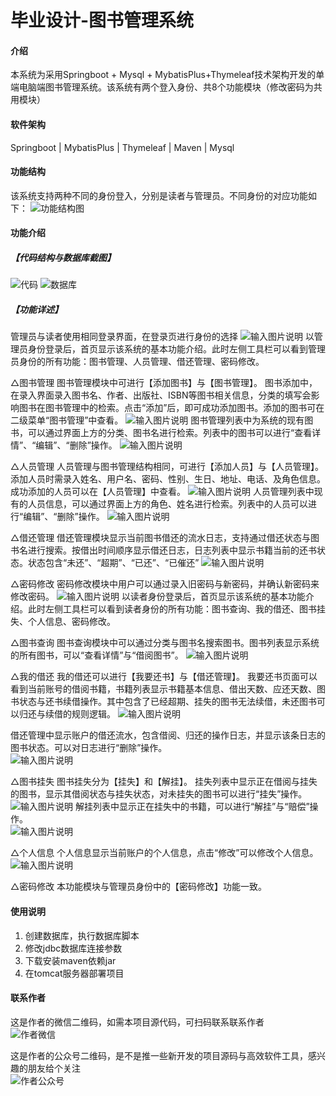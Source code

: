 # 毕业设计-图书管理系统

#### 介绍
本系统为采用Springboot + Mysql + MybatisPlus+Thymeleaf技术架构开发的单端电脑端图书管理系统。该系统有两个登入身份、共8个功能模块（修改密码为共用模块）

#### 软件架构
Springboot | MybatisPlus | Thymeleaf | Maven | Mysql 

#### 功能结构
该系统支持两种不同的身份登入，分别是读者与管理员。不同身份的对应功能如下：
![功能结构图](1685331418(1).jpg)

#### 功能介绍
##### 【代码结构与数据库截图】
![代码](code.png)
![数据库](image.png)
##### 【功能详述】 
管理员与读者使用相同登录界面，在登录页进行身份的选择
![输入图片说明](image1.png)
   以管理员身份登录后，首页显示该系统的基本功能介绍。此时左侧工具栏可以看到管理员身份的所有功能：图书管理、人员管理、借还管理、密码修改。


△图书管理
   图书管理模块中可进行【添加图书】与【图书管理】。
   图书添加中，在录入界面录入图书名、作者、出版社、ISBN等图书相关信息，分类的填写会影响图书在图书管理中的检索。点击“添加”后，即可成功添加图书。添加的图书可在二级菜单“图书管理”中查看。
![输入图片说明](image3.png)
 图书管理列表中为系统的现有图书，可以通过界面上方的分类、图书名进行检索。列表中的图书可以进行“查看详情”、“编辑”、“删除”操作。
![输入图片说明](image4.png)


△人员管理
   人员管理与图书管理结构相同，可进行【添加人员】与【人员管理】。
   添加人员时需录入姓名、用户名、密码、性别、生日、地址、电话、及角色信息。成功添加的人员可以在【人员管理】中查看。
![输入图片说明](image5.png)
   人员管理列表中现有的人员信息，可以通过界面上方的角色、姓名进行检索。列表中的人员可以进行“编辑”、“删除”操作。
![输入图片说明](image6.png)


△借还管理
   借还管理模块显示当前图书借还的流水日志，支持通过借还状态与图书名进行搜索。按借出时间顺序显示借还日志，日志列表中显示书籍当前的还书状态。状态包含“未还”、“超期”、“已还”、“已催还”
![输入图片说明](image7.png)


△密码修改
   密码修改模块中用户可以通过录入旧密码与新密码，并确认新密码来修改密码。
![输入图片说明](image8.png)
   以读者身份登录后，首页显示该系统的基本功能介绍。此时左侧工具栏可以看到读者身份的所有功能：图书查询、我的借还、图书挂失、个人信息、密码修改。

△图书查询
   图书查询模块中可以通过分类与图书名搜索图书。图书列表显示系统的所有图书，可以“查看详情”与“借阅图书”。
![输入图片说明](image9.png)


△我的借还
   我的借还可以进行【我要还书】与【借还管理】。
   我要还书页面可以看到当前账号的借阅书籍，书籍列表显示书籍基本信息、借出天数、应还天数、图书状态与还书续借操作。其中包含了已经超期、挂失的图书无法续借，未还图书可以归还与续借的规则逻辑。
![输入图片说明](image10.png)

借还管理中显示账户的借还流水，包含借阅、归还的操作日志，并显示该条日志的图书状态。可以对日志进行“删除”操作。  
![输入图片说明](image11.png)


△图书挂失
   图书挂失分为【挂失】和【解挂】。
   挂失列表中显示正在借阅与挂失的图书，显示其借阅状态与挂失状态，对未挂失的图书可以进行“挂失”操作。  
![输入图片说明](image12.png)
   解挂列表中显示正在挂失中的书籍，可以进行“解挂”与“赔偿”操作。   
![输入图片说明](image13.png)


△个人信息
   个人信息显示当前账户的个人信息，点击“修改”可以修改个人信息。    
![输入图片说明](image14.png)


△密码修改
   本功能模块与管理员身份中的【密码修改】功能一致。

#### 使用说明
1. 创建数据库，执行数据库脚本
2. 修改jdbc数据库连接参数
3. 下载安装maven依赖jar
4. 在tomcat服务器部署项目

#### 联系作者
这是作者的微信二维码，如需本项目源代码，可扫码联系联系作者  
![作者微信](xunmaw001.jpg)

这是作者的公众号二维码，是不是推一些新开发的项目源码与高效软件工具，感兴趣的朋友给个关注  
![作者公众号](xunmaw%E5%85%AC%E4%BC%97%E5%8F%B7.jpg)
